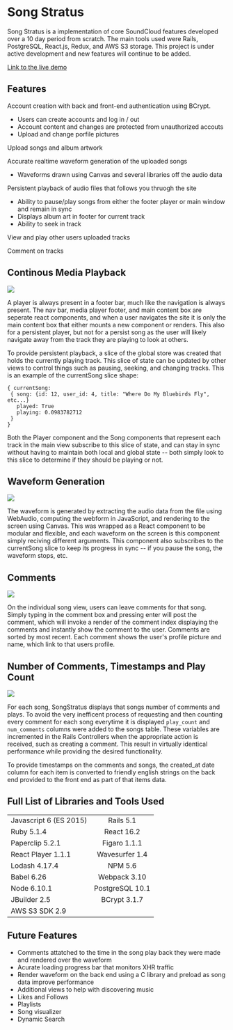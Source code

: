 # Song Stratus

Song Stratus is a implementation of core SoundCloud features developed over a 10 day period from scratch. The main tools used were Rails, PostgreSQL, React.js, Redux, and AWS S3 storage. This project is under active development and new features will continue to be added. 

[Link to the live demo](https://songstratus.herokuapp.com/)

## Features 

Account creation with back and front-end authentication using BCrypt.
  * Users can create accounts and log in / out 
  * Account content and changes are protected from unauthorized accouts 
  * Upload and change porfile pictures
  
 Upload songs and album artwork 
  
 Accurate realtime waveform generation of the uploaded songs
   *  Waveforms drawn using Canvas and several libraries off the audio data
 
 Persistent playback of audio files that follows you thruogh the site 
   * Ability to pause/play songs from either the footer player or main window and remain in sync 
   * Displays album art in footer for current track
   * Ability to seek in track 
    
View and play other users uploaded tracks 
 
Comment on tracks 

## Continous Media Playback 

<img src="https://i.imgur.com/ap3wa6u.jpg"/>

A player is always present in a footer bar, much like the navigation is always present. The nav bar, media player footer, and main content box are seperate react components, and when a user navigates the site it is only the main content box that either mounts a new component or renders. This also for a persistent player, but not for a persist song as the user will likely navigate away from the track they are playing to look at others. 

To provide persistent playback, a slice of the global store was created that holds the currently playing track. This slice of state can be updated by other views to control things such as pausing, seeking, and changing tracks. This is an example of the currentSong slice shape: 

```
{ currentSong: 
 { song: {id: 12, user_id: 4, title: "Where Do My Bluebirds Fly", etc...}
   played: True
   playing: 0.0983782712
 }
}
```

Both the Player component and the Song components that represent each track in the main view subscribe to this slice of state, and can stay in sync without having to maintain both local and global state -- both simply look to this slice to determine if they should be playing or not. 
  
## Waveform Generation 

<img src="https://imgur.com/8hcY3eJ.png"/>

The waveform is generated by extracting the audio data from the file using WebAudio, computing the webform in JavaScript, and rendering to the screen using Canvas. This was wrapped as a React component to be modular and flexible, and each waveform on the screen is this component simply reciving different arguments. This component also subscribes to the currentSong slice to keep its progress in sync -- if you pause the song, the waveform stops, etc. 
 
## Comments 

<img src="https://imgur.com/jTmPDs7.png"/>

On the individual song view, users can leave comments for that song. Simply typing in the comment box and pressing enter will post the comment, which will invoke a render of the comment index displaying the comments and instantly show the comment to the user. Comments are sorted by most recent. Each comment shows the user's profile picture and name, which link to that users profile. 

## Number of Comments, Timestamps and Play Count 

<img src="https://i.imgur.com/KdxuHyM.png"/>

For each song, SongStratus displays that songs number of comments and plays. To avoid the very inefficent process of requesting and then counting every comment for each song everytime it is displayed ```play_count``` and ```num_comments``` columns were added to the songs table. These variables are incremented in the Rails Controllers when the appropriate action is received, such as creating a comment. This result in virtually identical performance while providing the desired functionality. 

To provide timestamps on the comments and songs, the created_at date column for each item is converted to friendly english strings on the back end provided to the front end as part of that items data. 

## Full List of Libraries and Tools Used    
|       |    |  
| ------------- |:-------------:| 
| Javascript 6 (ES 2015)     | Rails 5.1 | 
|  Ruby 5.1.4    | React 16.2    |  
| Paperclip 5.2.1 | Figaro 1.1.1   |  
|React Player 1.1.1| Wavesurfer 1.4| 
| Lodash 4.17.4 | NPM 5.6 | 
| Babel 6.26 | Webpack 3.10 |
| Node 6.10.1   | PostgreSQL 10.1  |
| JBuilder 2.5   | BCrypt 3.1.7  |
| AWS S3 SDK 2.9 |  |

## Future Features 
* Comments attatched to the time in the song play back they were made and rendered over the waveform 
* Acurate loading progress bar that monitors XHR traffic 
* Render waveform on the back end using a C library and preload as song data improve performance
* Additional views to help with discovering music 
* Likes and Follows 
* Playlists 
* Song visualizer
* Dynamic Search 
